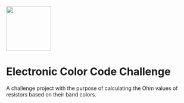 <img style="display: inline" src="https://cdn-icons-png.flaticon.com/512/1482/1482822.png" width=120 />

# Electronic Color Code Challenge

A challenge project with the purpose of calculating the Ohm values of resistors based on their band colors.

